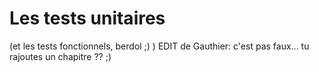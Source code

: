 Les tests unitaires
=====================================

(et les tests fonctionnels, berdol ;) )
EDIT de Gauthier: c'est pas faux... tu rajoutes un chapitre ?? ;) 
